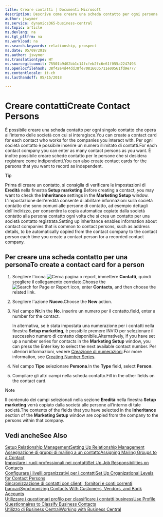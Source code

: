 ```yaml
---
title: Creare contatti | Documenti Microsoft
description: Descrive come creare una scheda contatto per ogni persona nuova o potenziale cliente con cui si ha una relazione d'affari.
author: jswymer
ms.service: dynamics365-business-central
ms.topic: article
ms.devlang: na
ms.tgt_pltfrm: na
ms.workload: na
ms.search.keywords: relationship, prospect
ms.date: 05/09/2018
ms.author: jswymer
ms.translationtype: HT
ms.sourcegitcommit: 75501b9402bb1c14fcfeb2fc6e61f055a2247493
ms.openlocfilehash: 38f42e4d44dd38fe70816035711e00561fd9e777
ms.contentlocale: it-ch
ms.lasthandoff: 05/15/2018

---
```

# <a name="create-contact-persons"></a><span data-ttu-id="b5283-103">Creare contatti</span><span class="sxs-lookup"><span data-stu-id="b5283-103">Create Contact Persons</span></span>
<span data-ttu-id="b5283-104">È possibile creare una scheda contatto per ogni singolo contatto che opera all'interno delle società con cui si interagisce.</span><span class="sxs-lookup"><span data-stu-id="b5283-104">You can create a contact card for each contact who works for the companies you interact with.</span></span> <span data-ttu-id="b5283-105">Per ogni società contatto è possibile inserire un numero illimitato di contatti.</span><span class="sxs-lookup"><span data-stu-id="b5283-105">For each contact company you can enter as many contact persons as you want.</span></span> <span data-ttu-id="b5283-106">È inoltre possibile creare schede contatto per le persone che si desidera registrare come indipendenti.</span><span class="sxs-lookup"><span data-stu-id="b5283-106">You can also create contact cards for the persons that you want to record as independent.</span></span>

> [!TIP]  
>   <span data-ttu-id="b5283-107">Prima di creare un contatto, si consiglia di verificare le impostazioni di **Eredità** nella finestra **Setup marketing**.</span><span class="sxs-lookup"><span data-stu-id="b5283-107">Before creating a contact, you may want to check the **Inheritance** settings in the **Marketing Setup** window.</span></span> <span data-ttu-id="b5283-108">L'impostazione dell'eredità consente di abilitare informazioni sulla società contatto che sono comuni alle persone di contatto, ad esempio dettagli dell'indirizzo, per consentire la copia automatica copiate dalla società contatto alla persona contatto ogni volta che si crea un contatto per una società contatto registrata.</span><span class="sxs-lookup"><span data-stu-id="b5283-108">Setting up inheritance enables information about contact companies that is common to contact persons, such as address details, to be automatically copied from the contact company to the contact person each time you create a contact person for a recorded contact company.</span></span>

## <a name="to-create-a-contact-card-for-a-person"></a><span data-ttu-id="b5283-109">Per creare una scheda contatto per una persona</span><span class="sxs-lookup"><span data-stu-id="b5283-109">To create a contact card for a person</span></span>
1. <span data-ttu-id="b5283-110">Scegliere l'icona ![Cerca pagina o report](media/ui-search/search_small.png "icona Cerca pagina o report"), immettere **Contatti**, quindi scegliere il collegamento correlato.</span><span class="sxs-lookup"><span data-stu-id="b5283-110">Choose the ![Search for Page or Report](media/ui-search/search_small.png "Search for Page or Report icon") icon, enter **Contacts**, and then choose the related link.</span></span>
2. <span data-ttu-id="b5283-111">Scegliere l'azione **Nuovo**.</span><span class="sxs-lookup"><span data-stu-id="b5283-111">Choose the **New** action.</span></span>
3. <span data-ttu-id="b5283-112">Nel campo **Nr.**</span><span class="sxs-lookup"><span data-stu-id="b5283-112">In the **No.**</span></span> <span data-ttu-id="b5283-113">inserire un numero per il contatto.</span><span class="sxs-lookup"><span data-stu-id="b5283-113">field, enter a number for the contact.</span></span>

    <span data-ttu-id="b5283-114">In alternativa, se è stata impostata una numerazione per i contatti nella finestra **Setup marketing**, è possibile premere INVIO per selezionare il successivo numero di contatto disponibile.</span><span class="sxs-lookup"><span data-stu-id="b5283-114">Alternatively, if you have set up a number series for contacts in the **Marketing Setup** window, you can press the Enter key to select the next available contact number.</span></span> <span data-ttu-id="b5283-115">Per ulteriori informazioni, vedere [Creazione di numerazioni](ui-create-number-series.md).</span><span class="sxs-lookup"><span data-stu-id="b5283-115">For more information, see [Creating Number Series](ui-create-number-series.md).</span></span>
4. <span data-ttu-id="b5283-116">Nel campo **Tipo** selezionare **Persona**.</span><span class="sxs-lookup"><span data-stu-id="b5283-116">In the **Type** field, select **Person**.</span></span>
5. <span data-ttu-id="b5283-117">Compilare gli altri campi nella scheda contatto.</span><span class="sxs-lookup"><span data-stu-id="b5283-117">Fill in the other fields on the contact card.</span></span>

> [!NOTE]  
>   <span data-ttu-id="b5283-118">Il contenuto dei campi selezionati nella sezione **Eredità** nella finestra **Setup marketing** verrà copiato dalla società alle persone all'interno di tale società.</span><span class="sxs-lookup"><span data-stu-id="b5283-118">The contents of the fields that you have selected in the **Inheritance** section of the **Marketing Setup** window are copied from the company to the persons within that company.</span></span>

## <a name="see-also"></a><span data-ttu-id="b5283-119">Vedi anche</span><span class="sxs-lookup"><span data-stu-id="b5283-119">See Also</span></span>
[<span data-ttu-id="b5283-120">Setup Relationship Management</span><span class="sxs-lookup"><span data-stu-id="b5283-120">Setting Up Relationship Management</span></span>](marketing-setup-marketing.md)  
[<span data-ttu-id="b5283-121">Assegnazione di gruppi di mailing a un contatto</span><span class="sxs-lookup"><span data-stu-id="b5283-121">Assigning Mailing Groups to a Contact</span></span>](marketing-mailing-groups.md#AssignMailGroupContact)  
[<span data-ttu-id="b5283-122">Impostare i ruoli professionali nei contatti</span><span class="sxs-lookup"><span data-stu-id="b5283-122">Set Up Job Responsibilities on Contacts</span></span>](marketing-job-responsibilities.md)  
[<span data-ttu-id="b5283-123">Configurare i livelli organizzativi per i contatti</span><span class="sxs-lookup"><span data-stu-id="b5283-123">Set Up Organizational Levels for Contact Persons</span></span>](marketing-organizational-levels.md)  
[<span data-ttu-id="b5283-124">Sincronizzazione di contatti con clienti, fornitori e conti correnti bancari</span><span class="sxs-lookup"><span data-stu-id="b5283-124">Synchronizing Contacts With Customers, Vendors, and Bank Accounts</span></span>](marketing-synchronize-contacts-customers-vendors-bank-accounts.md)  
[<span data-ttu-id="b5283-125">Utilizzare i questionari profilo per classificare i contatti business</span><span class="sxs-lookup"><span data-stu-id="b5283-125">Use Profile Questionnaires to Classify Business Contacts</span></span>](marketing-create-contact-profile-questionnaire.md)  
[<span data-ttu-id="b5283-126">Utilizzo di Business Central</span><span class="sxs-lookup"><span data-stu-id="b5283-126">Working with Business Central</span></span>](ui-work-product.md)  

